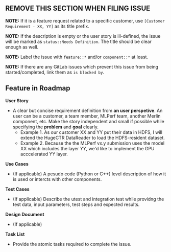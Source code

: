 ## REMOVE THIS SECTION WHEN FILING ISSUE
**NOTE:** If it is a feature request related to a specific customer, use `[Customer Requirement - XX, YY]` as its title prefix.

**NOTE:** If the description is empty or the user story is ill-defined, the issue will be marked as `status::Needs Definition`. The title should be clear enough as well.

**NOTE:** Label the issue with `feature::*` and/or `component::*` at least.

**NOTE:** If there are any GitLab issues which prevent this issue from being started/completed, link them as `is blocked by`.

## Feature in Roadmap
**User Story**
- A clear but concise requirement definition from **an user perspetive**. An user can be a customer, a team member, MLPerf team, another Merlin component, etc.  Make the story independent and small if possible while specifying the **problem** and **goal** clearly.
  - Example 1. As our customer XX and YY put their data in HDFS, I will extend the HugeCTR DataReader to load the HDFS-resident dataset. 
  - Example 2. Because the the MLPerf vx.y submission uses the model XX which includes the layer YY, we'd like to implement the GPU acccelerated YY layer.

**Use Cases**
- (If applicable) A pesudo code (Python or C++) level description of how it is used or intercts with other components.

**Test Cases**
- (If applicable) Describe the utest and integration test while providng the test data, input parameters, test steps and expected results.


**Design Document**
- (If applicable)

**Task List**
- Provide the atomic tasks required to complete the issue.
